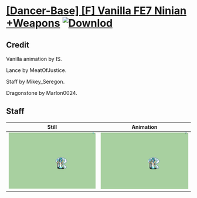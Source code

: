 # [\[Dancer-Base\] \[F\] Vanilla FE7 Ninian +Weapons](./) [![Downlod](https://img.shields.io/badge/Download--red?style=social&logo=github)](https://minhaskamal.github.io/DownGit/#/home?url=https://github.com/Klokinator/FE-Repo/tree/main/Battle%20Animations%2FBards%2C%20Dancers%2C%20Suppliers%2C%20Misc%2F%5BDancer-Base%5D%20%5BF%5D%20Vanilla%20FE7%20Ninian%20%2BWeapons%2F7.%20Staff)

## Credit

Vanilla animation by IS.

Lance by MeatOfJustice.

Staff by Mikey_Seregon.

Dragonstone by Marlon0024.

## Staff

| Still | Animation |
| :---: | :-------: |
| ![Staff still](./Staff_000.png) | ![Staff animation](./Staff.gif) |
